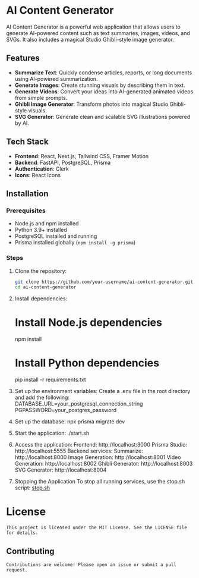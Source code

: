 # AI Content Generator

AI Content Generator is a powerful web application that allows users to generate AI-powered content such as text summaries, images, videos, and SVGs. It also includes a magical Studio Ghibli-style image generator.

## Features

- **Summarize Text**: Quickly condense articles, reports, or long documents using AI-powered summarization.
- **Generate Images**: Create stunning visuals by describing them in text.
- **Generate Videos**: Convert your ideas into AI-generated animated videos from simple prompts.
- **Ghibli Image Generator**: Transform photos into magical Studio Ghibli-style visuals.
- **SVG Generator**: Generate clean and scalable SVG illustrations powered by AI.

## Tech Stack

- **Frontend**: React, Next.js, Tailwind CSS, Framer Motion
- **Backend**: FastAPI, PostgreSQL, Prisma
- **Authentication**: Clerk
- **Icons**: React Icons

## Installation

### Prerequisites

- Node.js and npm installed
- Python 3.9+ installed
- PostgreSQL installed and running
- Prisma installed globally (`npm install -g prisma`)

### Steps

1. Clone the repository:

   ```bash
   git clone https://github.com/your-username/ai-content-generator.git
   cd ai-content-generator

   ```

2. Install dependencies:

   # Install Node.js dependencies

   npm install

   # Install Python dependencies

   pip install -r requirements.txt

3. Set up the environment variables:
   Create a .env file in the root directory and add the following:
   DATABASE_URL=your_postgresql_connection_string
   PGPASSWORD=your_postgres_password

4. Set up the database:
   npx prisma migrate dev

5. Start the application:
   ./start.sh

6. Access the application:
   Frontend: http://localhost:3000
   Prisma Studio: http://localhost:5555
   Backend services:
   Summarize: http://localhost:8000
   Image Generation: http://localhost:8001
   Video Generation: http://localhost:8002
   Ghibli Generator: http://localhost:8003
   SVG Generator: http://localhost:8004

7. Stopping the Application
   To stop all running services, use the stop.sh script:
   [stop.sh](http://_vscodecontentref_/1)

# License

    This project is licensed under the MIT License. See the LICENSE file for details.

## Contributing

    Contributions are welcome! Please open an issue or submit a pull request.
